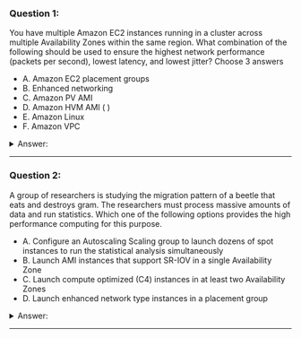 ### Question 1:

You have multiple Amazon EC2 instances running in a cluster across multiple Availability Zones within the same region. What combination of the following should be used to ensure the highest network performance (packets per second), lowest latency, and lowest jitter? Choose 3 answers

- A. Amazon EC2 placement groups 
- B. Enhanced networking
- C. Amazon PV AMI 
- D. Amazon HVM AMI ( )
- E. Amazon Linux 
- F. Amazon VPC

<details><summary>Answer:</summary><p>
[B, D, F]

Explanation:

Question 1@http://jayendrapatil.com/aws-ec2-enhanced-networking/

A: would not work for multiple AZs

B: provides network performance, lowest latency

C: Requires HVM

D: Requires HVM

E: Can be on others as well

F: works only in VPC, can’t enable enhanced networking if the instance is in EC2-Classic

</p></details><hr>

### Question 2:

A group of researchers is studying the migration pattern of a beetle that eats and destroys gram. The researchers must process massive amounts of data and run statistics. Which one of the following options provides the high performance computing for this purpose.

- A. Configure an Autoscaling Scaling group to launch dozens of spot instances to run the statistical analysis simultaneously
- B. Launch AMI instances that support SR-IOV in a single Availability Zone
- C. Launch compute optimized (C4) instances in at least two Availability Zones
- D. Launch enhanced network type instances in a placement group

<details><summary>Answer:</summary><p>
[D]

Explanation:

Question 2@http://jayendrapatil.com/aws-ec2-enhanced-networking/

</p></details><hr>

